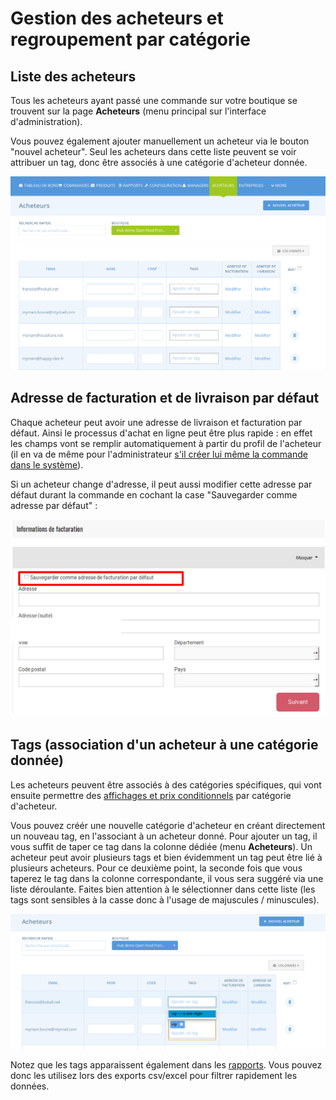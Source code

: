 # Gestion des acheteurs et regroupement par catégorie

## Liste des acheteurs

Tous les acheteurs ayant passé une commande sur votre boutique se trouvent sur la page **Acheteurs** (menu principal sur l'interface d'administration).

Vous pouvez également ajouter manuellement un acheteur via le bouton "nouvel acheteur". Seul les acheteurs dans cette liste peuvent se voir attribuer un tag, donc être associés à une catégorie d'acheteur donnée.

![](<../../../.gitbook/assets/image (43) (1) (1).png>)

## Adresse de facturation et de livraison par défaut

Chaque acheteur peut avoir une adresse de livraison et facturation par défaut. Ainsi le processus d'achat en ligne peut être plus rapide : en effet les champs vont se remplir automatiquement à partir du profil de l'acheteur (il en va de même pour l'administrateur [s'il créer lui même la commande dans le système](broken-reference)).

Si un acheteur change d'adresse, il peut aussi modifier cette adresse par défaut durant la commande en cochant la case "Sauvegarder comme adresse par défaut" :&#x20;

![](<../../../.gitbook/assets/image (65) (1).png>)

## Tags (association d'un acheteur à une catégorie donnée)

Les acheteurs peuvent être associés à des catégories spécifiques, qui vont ensuite permettre des [affichages et prix conditionnels](broken-reference) par catégorie d'acheteur.

Vous pouvez créér une nouvelle catégorie d'acheteur en créant directement un nouveau tag, en l'associant à un acheteur donné. Pour ajouter un tag, il vous suffit de taper ce tag dans la colonne dédiée (menu **Acheteurs**). Un acheteur peut avoir plusieurs tags et bien évidemment un tag peut être lié à plusieurs acheteurs. Pour ce deuxième point, la seconde fois que vous taperez le tag dans la colonne correspondante, il vous sera suggéré via une liste déroulante. Faites bien attention à le sélectionner dans cette liste (les tags sont sensibles à la casse donc à l'usage de majuscules / minuscules).

![](<../../../.gitbook/assets/image (52) (1).png>)

Notez que les tags apparaissent également dans les [rapports](broken-reference). Vous pouvez donc les utilisez lors des exports csv/excel pour filtrer rapidement les données.
